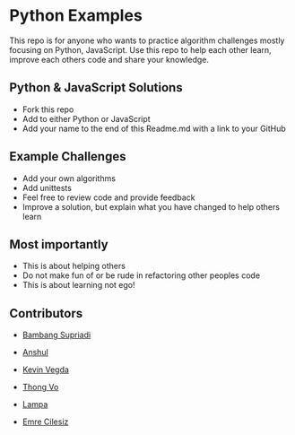 # Python Examples
This repo is for anyone who wants to practice algorithm challenges mostly focusing on Python, JavaScript. 
Use this repo to help each other learn, improve each others code and share your knowledge.

## Python & JavaScript Solutions
- Fork this repo 
- Add to either Python or JavaScript
- Add your name to the end of this Readme.md with a link to your GitHub

## Example Challenges
- Add your own algorithms
- Add unittests
- Feel free to review code and provide feedback
- Improve a solution, but explain what you have changed to help others learn

## Most importantly
- This is about helping others
- Do not make fun of or be rude in refactoring other peoples code
- This is about learning not ego!


## Contributors
- [Bambang Supriadi](https://github.com/bamsarts)

- [Anshul](https://github.com/achoudh5)

- [Kevin Vegda](https://github.com/kevin-v96)

- [Thong Vo](https://github.com/ThongVoHien)

- [Lampa](https://github.com/swetlana-spb)

- [Emre Cilesiz](https://github.com/emrecil)
